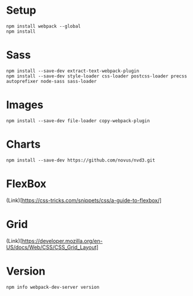 # Setup

```
npm install webpack --global
npm install
```

# Sass

```
npm install --save-dev extract-text-webpack-plugin
npm install --save-dev style-loader css-loader postcss-loader precss autoprefixer node-sass sass-loader
```

# Images

```
npm install --save-dev file-loader copy-webpack-plugin
```

# Charts

```
npm install --save-dev https://github.com/novus/nvd3.git
```

# FlexBox

(Link)[https://css-tricks.com/snippets/css/a-guide-to-flexbox/]

# Grid

(Link)[https://developer.mozilla.org/en-US/docs/Web/CSS/CSS_Grid_Layout]

# Version

```
npm info webpack-dev-server version
```